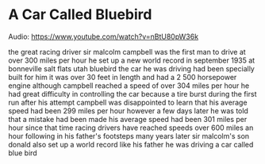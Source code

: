 # A Car Called Bluebird

Audio: https://www.youtube.com/watch?v=nBtU80pW36k

the great racing driver sir malcolm campbell
was the first man to drive at over 300
miles per hour
he set up a new world record in
september
1935 at bonneville salt flats utah
bluebird
the car he was driving
had been specially built for him
it was over 30 feet in length
and had a 2
500 horsepower engine
although campbell reached a speed of
over
304 miles per hour
he had great difficulty in controlling
the car
because a tire burst during the first
run
after his attempt
campbell was disappointed to learn that
his average speed had been
299 miles per hour
however
a few days later
he was told that a mistake had been made
his average speed had been
301 miles per hour
since that time
racing drivers have reached speeds over
600 miles an hour
following in his father's footsteps many
years later
sir malcolm's son
donald
also set up a world record
like his father he was driving a car
called blue bird

